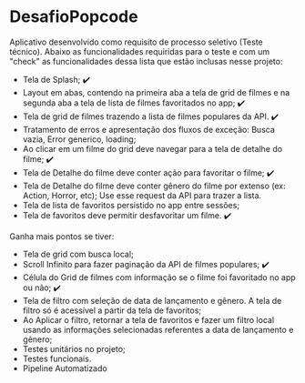 # DesafioPopcode

Aplicativo desenvolvido como requisito de processo seletivo (Teste técnico). Abaixo as funcionalidades requiridas para o teste e com um "check" as funcionalidades dessa lista que estão inclusas nesse projeto:

- Tela de Splash; ✔️
- Layout em abas, contendo na primeira aba a tela de grid de filmes e na segunda aba a tela de lista de filmes favoritados no app; ✔️
- Tela de grid de filmes trazendo a lista de filmes populares da API. ✔️
- Tratamento de erros e apresentação dos fluxos de exceção: Busca vazia, Error generico, loading;
- Ao clicar em um filme do grid deve navegar para a tela de detalhe do filme; ✔️
- Tela de Detalhe do filme deve conter ação para favoritar o filme; ✔️
- Tela de Detalhe do filme deve conter gênero do filme por extenso (ex: Action, Horror, etc); Use esse request da API para trazer a lista.
- Tela de lista de favoritos persistido no app entre sessões;
- Tela de favoritos deve permitir desfavoritar um filme. ✔️

Ganha mais pontos se tiver:

- Tela de grid com busca local;
- Scroll Infinito para fazer paginação da API de filmes populares; ✔️
- Célula do Grid de filmes com informação se o filme foi favoritado no app ou não; ✔️
- Tela de filtro com seleção de data de lançamento e gênero. A tela de filtro só é acessível a partir da tela de favoritos;
- Ao Aplicar o filtro, retornar a tela de favoritos e fazer um filtro local usando as informações selecionadas referentes a data de lançamento e gênero;
- Testes unitários no projeto;
- Testes funcionais.
- Pipeline Automatizado
